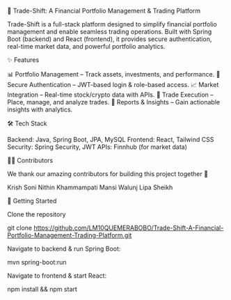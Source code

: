 🚀 Trade-Shift: A Financial Portfolio Management & Trading Platform

Trade-Shift is a full-stack platform designed to simplify financial portfolio management and enable seamless trading operations.
Built with Spring Boot (backend) and React (frontend), it provides secure authentication, real-time market data, and powerful portfolio analytics.

✨ Features

📊 Portfolio Management – Track assets, investments, and performance.
🔐 Secure Authentication – JWT-based login & role-based access.
📈 Market Integration – Real-time stock/crypto data with APIs.
💼 Trade Execution – Place, manage, and analyze trades.
📑 Reports & Insights – Gain actionable insights with analytics.

🛠️ Tech Stack

Backend: Java, Spring Boot, JPA, MySQL
Frontend: React, Tailwind CSS
Security: Spring Security, JWT
APIs: Finnhub (for market data)

👩‍💻 Contributors

We thank our amazing contributors for building this project together 💙

Krish Soni
Nithin Khammampati
Mansi Walunj
Lipa Sheikh

🚀 Getting Started

Clone the repository

git clone https://github.com/LM10QUEMERABOBO/Trade-Shift-A-Financial-Portfolio-Management-Trading-Platform.git

Navigate to backend & run Spring Boot:

mvn spring-boot:run

Navigate to frontend & start React:

npm install && npm start
